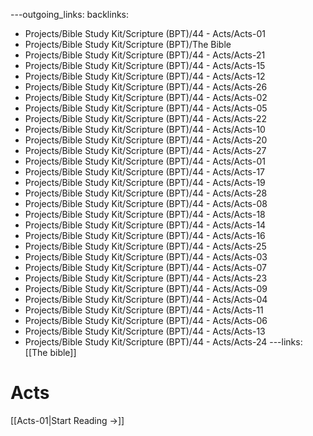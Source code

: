 ---outgoing_links:
backlinks:
  - Projects/Bible Study Kit/Scripture (BPT)/44 - Acts/Acts-01
  - Projects/Bible Study Kit/Scripture (BPT)/The Bible
  - Projects/Bible Study Kit/Scripture (BPT)/44 - Acts/Acts-21
  - Projects/Bible Study Kit/Scripture (BPT)/44 - Acts/Acts-15
  - Projects/Bible Study Kit/Scripture (BPT)/44 - Acts/Acts-12
  - Projects/Bible Study Kit/Scripture (BPT)/44 - Acts/Acts-26
  - Projects/Bible Study Kit/Scripture (BPT)/44 - Acts/Acts-02
  - Projects/Bible Study Kit/Scripture (BPT)/44 - Acts/Acts-05
  - Projects/Bible Study Kit/Scripture (BPT)/44 - Acts/Acts-22
  - Projects/Bible Study Kit/Scripture (BPT)/44 - Acts/Acts-10
  - Projects/Bible Study Kit/Scripture (BPT)/44 - Acts/Acts-20
  - Projects/Bible Study Kit/Scripture (BPT)/44 - Acts/Acts-27
  - Projects/Bible Study Kit/Scripture (BPT)/44 - Acts/Acts-01
  - Projects/Bible Study Kit/Scripture (BPT)/44 - Acts/Acts-17
  - Projects/Bible Study Kit/Scripture (BPT)/44 - Acts/Acts-19
  - Projects/Bible Study Kit/Scripture (BPT)/44 - Acts/Acts-28
  - Projects/Bible Study Kit/Scripture (BPT)/44 - Acts/Acts-08
  - Projects/Bible Study Kit/Scripture (BPT)/44 - Acts/Acts-18
  - Projects/Bible Study Kit/Scripture (BPT)/44 - Acts/Acts-14
  - Projects/Bible Study Kit/Scripture (BPT)/44 - Acts/Acts-16
  - Projects/Bible Study Kit/Scripture (BPT)/44 - Acts/Acts-25
  - Projects/Bible Study Kit/Scripture (BPT)/44 - Acts/Acts-03
  - Projects/Bible Study Kit/Scripture (BPT)/44 - Acts/Acts-07
  - Projects/Bible Study Kit/Scripture (BPT)/44 - Acts/Acts-23
  - Projects/Bible Study Kit/Scripture (BPT)/44 - Acts/Acts-09
  - Projects/Bible Study Kit/Scripture (BPT)/44 - Acts/Acts-04
  - Projects/Bible Study Kit/Scripture (BPT)/44 - Acts/Acts-11
  - Projects/Bible Study Kit/Scripture (BPT)/44 - Acts/Acts-06
  - Projects/Bible Study Kit/Scripture (BPT)/44 - Acts/Acts-13
  - Projects/Bible Study Kit/Scripture (BPT)/44 - Acts/Acts-24
---links: [[The bible]]
# Acts

[[Acts-01|Start Reading →]]

